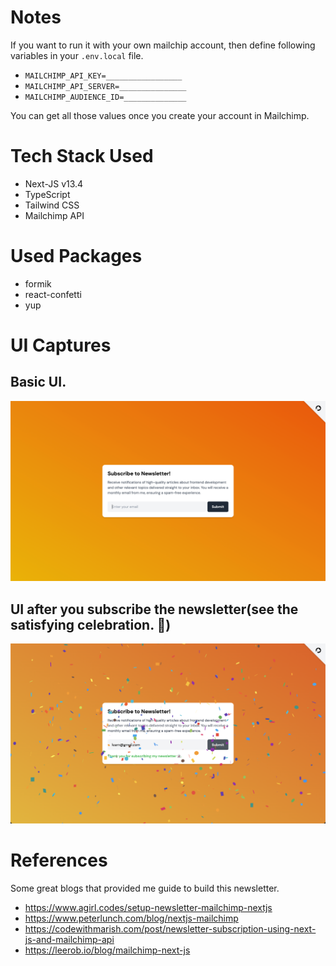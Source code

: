 # Notes

If you want to run it with your own mailchip account, then define following variables in your `.env.local` file.

- `MAILCHIMP_API_KEY=_________________`
- `MAILCHIMP_API_SERVER=_______________`
- `MAILCHIMP_AUDIENCE_ID=______________`

You can get all those values once you create your account in Mailchimp.

# Tech Stack Used

- Next-JS v13.4
- TypeScript
- Tailwind CSS
- Mailchimp API

# Used Packages

- formik
- react-confetti
- yup

# UI Captures

## Basic UI.

![](/captures//Newsletter-Ebraj.png)

## UI after you subscribe the newsletter(see the satisfying celebration. 👻)

![](/captures/Ebraj-Confetti.png)

# References

Some great blogs that provided me guide to build this newsletter.

- https://www.agirl.codes/setup-newsletter-mailchimp-nextjs
- https://www.peterlunch.com/blog/nextjs-mailchimp
- https://codewithmarish.com/post/newsletter-subscription-using-next-js-and-mailchimp-api
- https://leerob.io/blog/mailchimp-next-js
